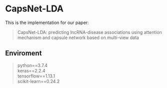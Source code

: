 # CapsNet-LDA
This is the implementation for our paper:
>CapsNet-LDA: predicting lncRNA-disease associations using attention mechanism and capsule network based on multi-view data
## Enviroment
>python==3.7.4  
keras==2.2.4  
tensorflow==1.13.1  
scikit-learn==0.24.2
